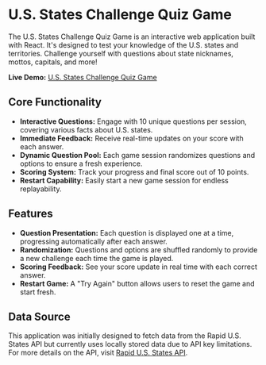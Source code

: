 # U.S. States Challenge Quiz Game

The U.S. States Challenge Quiz Game is an interactive web application built with React. It's designed to test your knowledge of the U.S. states and territories. Challenge yourself with questions about state nicknames, mottos, capitals, and more!

**Live Demo:** [U.S. States Challenge Quiz Game](https://yunongxue.github.io/usa-states-quiz/)

## Core Functionality

- **Interactive Questions:** Engage with 10 unique questions per session, covering various facts about U.S. states.
- **Immediate Feedback:** Receive real-time updates on your score with each answer.
- **Dynamic Question Pool:** Each game session randomizes questions and options to ensure a fresh experience.
- **Scoring System:** Track your progress and final score out of 10 points.
- **Restart Capability:** Easily start a new game session for endless replayability.

## Features

- **Question Presentation:** Each question is displayed one at a time, progressing automatically after each answer.
- **Randomization:** Questions and options are shuffled randomly to provide a new challenge each time the game is played.
- **Scoring Feedback:** See your score update in real time with each correct answer.
- **Restart Game:** A "Try Again" button allows users to reset the game and start fresh.

## Data Source

This application was initially designed to fetch data from the Rapid U.S. States API but currently uses locally stored data due to API key limitations. For more details on the API, visit [Rapid U.S. States API](https://rapidapi.com/aptitudeapps/api/us-states/details).



